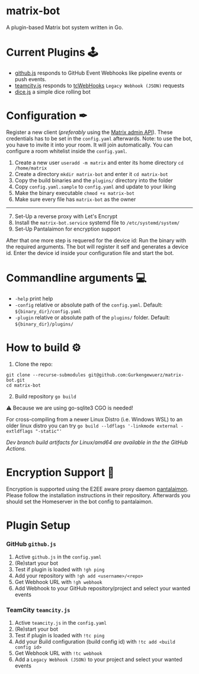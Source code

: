 # matrix-bot

A plugin-based Matrix bot system written in Go.

# Current Plugins 🕹

- [github.js](https://github.com/Gurkengewuerz/matrix-bot/blob/main/plugins/github.js) responds to GitHub Event Webhooks
  like pipeline events or push events.
- [teamcity.js](https://github.com/Gurkengewuerz/matrix-bot/blob/main/plugins/teamcity.js) responds
  to [tcWebHooks](https://github.com/tcplugins/tcWebHooks) `Legacy Webhook (JSON)` requests
- [dice.js](https://github.com/Gurkengewuerz/matrix-bot/blob/main/plugins/dice.js) a simple dice rolling bot

# Configuration ✒

Register a new client (*preferably* using
the [Matrix admin API](https://github.com/matrix-org/synapse/tree/master/docs/admin_api)). These credentials has to be
set in the `config.yaml` afterwards. Note: to use the bot, you have to invite it into your room. It will join
automatically. You can configure a room whitelist inside the `config.yaml`.

1. Create a new user `useradd -m matrix` and enter its home directory `cd /home/matrix`
2. Create a directory `mkdir matrix-bot` and enter it `cd matrix-bot`
3. Copy the build binaries and the `plugins/` directory into the folder
4. Copy `config.yaml.sample` to `config.yaml` and update to your liking
5. Make the binary executable `chmod +x matrix-bot`
6. Make sure every file has `matrix-bot` as the owner

--------

7. Set-Up a reverse proxy with Let's Encrypt
8. Install the `matrix-bot.service` systemd file to `/etc/systemd/system/`
9. Set-Up Pantalaimon for encryption support

After that one more step is requered for the device id: Run the binary with the required arguments. The bot will
register it self and generates a device id. Enter the device id inside your configuration file and start the bot.

# Commandline arguments 💻

- `-help` print help
- `-config` relative or absolute path of the `config.yaml`. Default: `${binary_dir}/config.yaml`
- `-plugin` relative or absolute path of the `plugins/` folder. Default: `${binary_dir}/plugins/`

# How to build ⚙

1. Clone the repo:

```
git clone --recurse-submodules git@github.com:Gurkengewuerz/matrix-bot.git
cd matrix-bot
```

2. Build repository `go build`

⚠ Because we are using go-sqlite3 CGO is needed!

For cross-compiling from a newer Linux Distro (i.e. Windows WSL) to an older linux distro you can
try `go build --ldflags '-linkmode external -extldflags "-static"'`

*Dev branch build artifacts for Linux/amd64 are available in the the GitHub Actions.*

# Encryption Support 🔐

Encryption is supported using the E2EE aware proxy daemon [pantalaimon](https://github.com/matrix-org/pantalaimon).  
Please follow the installation instructions in their repository. Afterwards you should set the Homeserver in the bot
config to pantalaimon.

# Plugin Setup

### GitHub `github.js`

1. Active `github.js` in the `config.yaml`
2. (Re)start your bot
3. Test if plugin is loaded with `!gh ping`
4. Add your repository with `!gh add <username>/<repo>`
5. Get Webhook URL with `!gh webhook`
6. Add Webhook to your GitHub repository/project and select your wanted events

### TeamCity `teamcity.js`

1. Active `teamcity.js` in the `config.yaml`
2. (Re)start your bot
3. Test if plugin is loaded with `!tc ping`
4. Add your Build configuration (build config id) with `!tc add <build config id>`
5. Get Webhook URL with `!tc webhook`
6. Add a `Legacy Webhook (JSON)` to your project and select your wanted events
